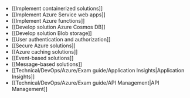 - [[Implement containerized solutions]]
- [[Implement Azure Service web apps]]
- [[Implement Azure functions]]
- [[Develop solution Azure Cosmos DB]]
- [[Develop solution Blob storage]]
- [[User authentication and authorization]]
- [[Secure Azure solutions]]
- [[Azure caching solutions]]
- [[Event-based solutions]]
- [[Message-based solutions]]
- [[Technical/DevOps/Azure/Exam guide/Application Insights|Application Insights]]
- [[Technical/DevOps/Azure/Exam guide/API Management|API Management]]